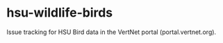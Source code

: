 hsu-wildlife-birds
==================

Issue tracking for HSU Bird data in the VertNet portal (portal.vertnet.org).
